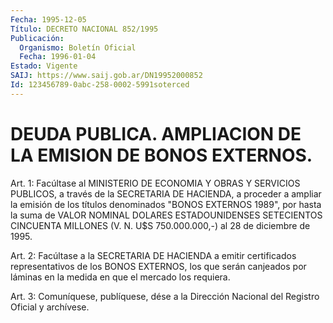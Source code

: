 ```yaml
---
Fecha: 1995-12-05
Título: DECRETO NACIONAL 852/1995
Publicación:
  Organismo: Boletín Oficial
  Fecha: 1996-01-04
Estado: Vigente
SAIJ: https://www.saij.gob.ar/DN19952000852
Id: 123456789-0abc-258-0002-5991soterced
---
```

# DEUDA PUBLICA. AMPLIACION DE LA EMISION DE BONOS EXTERNOS.

<a id="1"></a>
Art. 1: Facúltase  al  MINISTERIO  DE  ECONOMIA  Y  OBRAS  Y SERVICIOS PUBLICOS,  a través de la SECRETARIA DE HACIENDA, a proceder a ampliar la emisión  de  los  títulos  denominados "BONOS EXTERNOS  1989",  por  hasta  la suma  de  VALOR  NOMINAL  DOLARES ESTADOUNIDENSES SETECIENTOS CINCUENTA MILLONES (V. N.  U$S  750.000.000,-) al 28 de diciembre de 1995.

<a id="2"></a>
Art. 2:  Facúltase a la SECRETARIA DE HACIENDA a emitir certificados representativos  de los BONOS EXTERNOS, los que serán canjeados por láminas en la medida  en  que el mercado los requiera.

<a id="3"></a>
Art. 3: Comuníquese, publíquese, dése a  la Dirección Nacional del Registro Oficial y archívese.